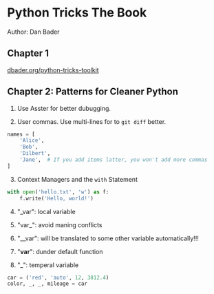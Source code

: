 # Python Tricks The Book

Author: Dan Bader

## Chapter 1

[dbader.org/python-tricks-toolkit](https://www.dbader.org/python-tricks-toolkit)


## Chapter 2: Patterns for Cleaner Python

1. Use Asster for better dubugging.

2. User commas. Use multi-lines for to ```git diff``` better.

```Python
names = [
    'Alice',
    'Bob',
    'Dilbert',
    'Jane',  # If you add items latter, you won't add more commas
]
```

3. Context Managers and the ```with``` Statement

```Python
with open('hello.txt', 'w') as f:
    f.write('Hello, world!')
```

4. "_var": local variable

5. "var_": avoid maning conflicts

6. "__var": will be translated to some other variable automatically!!!

7. "__var__": dunder default function

8. "_": temperal variable

```Python
car = ('red', 'auto', 12, 3812.4)
color, _, _, mileage = car
```




